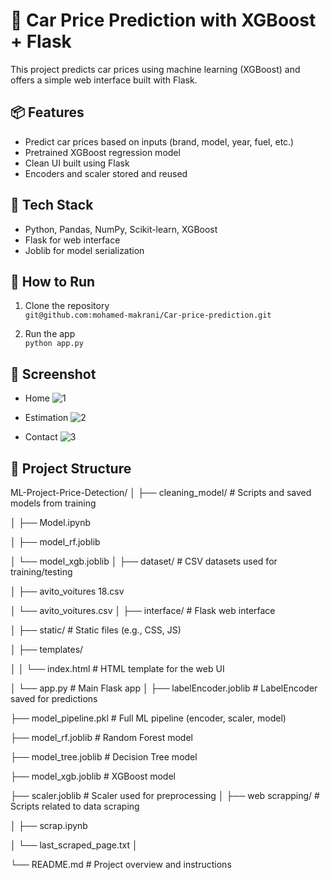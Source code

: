 # 🚗 Car Price Prediction with XGBoost + Flask

This project predicts car prices using machine learning (XGBoost) and offers a simple web interface built with Flask.

## 📦 Features

- Predict car prices based on inputs (brand, model, year, fuel, etc.)
- Pretrained XGBoost regression model
- Clean UI built using Flask
- Encoders and scaler stored and reused

## 🧠 Tech Stack

- Python, Pandas, NumPy, Scikit-learn, XGBoost
- Flask for web interface
- Joblib for model serialization

## 🏁 How to Run

1. Clone the repository  
   `git@github.com:mohamed-makrani/Car-price-prediction.git`

2. Run the app  
   `python app.py`

## 📸 Screenshot
 - Home 
  ![1](https://github.com/user-attachments/assets/7eeb804b-9e1d-49c0-bbd8-c9ce6f6ae0a1)

 - Estimation
   ![2](https://github.com/user-attachments/assets/6b7f06d1-393d-4a20-99aa-96462ee02fe2)

 - Contact
   ![3](https://github.com/user-attachments/assets/9c5b44ec-1f9c-46b3-bbe8-d681e5b2a750)


## 📁 Project Structure

ML-Project-Price-Detection/
│
├── cleaning_model/ # Scripts and saved models from training

│ ├── Model.ipynb

│ ├── model_rf.joblib

│ └── model_xgb.joblib
│
├── dataset/ # CSV datasets used for training/testing

│ ├── avito_voitures 18.csv

│ └── avito_voitures.csv
│
├── interface/ # Flask web interface

│ ├── static/ # Static files (e.g., CSS, JS)

│ ├── templates/

│ │ └── index.html # HTML template for the web UI

│ └── app.py # Main Flask app
│
├── labelEncoder.joblib # LabelEncoder saved for predictions

├── model_pipeline.pkl # Full ML pipeline (encoder, scaler, model)

├── model_rf.joblib # Random Forest model

├── model_tree.joblib # Decision Tree model

├── model_xgb.joblib # XGBoost model

├── scaler.joblib # Scaler used for preprocessing
│
├── web scrapping/ # Scripts related to data scraping

│ ├── scrap.ipynb

│ └── last_scraped_page.txt
│

└── README.md # Project overview and instructions




